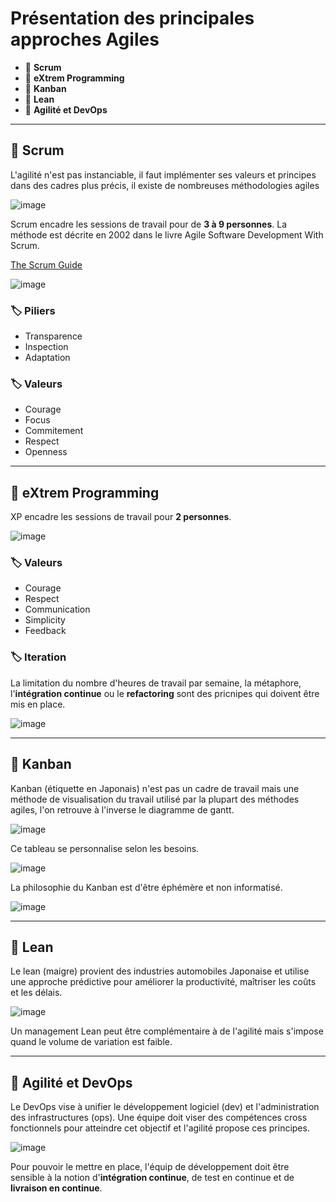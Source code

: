 # Présentation des principales approches Agiles

*  🔖 **Scrum**
*  🔖 **eXtrem Programming**
*  🔖 **Kanban**
*  🔖 **Lean**
*  🔖 **Agilité et DevOps**

___

## 📑 Scrum

L'agilité n'est pas instanciable, il faut implémenter ses valeurs et principes dans des cadres plus précis, il existe de nombreuses méthodologies agiles

![image](https://raw.githubusercontent.com/seeren-training/Agile/master/wiki/resources/02/01-Agile-distribution.jpg)

Scrum encadre les sessions de travail pour de **3 à 9 personnes**. La méthode est décrite en 2002 dans le livre Agile Software Development With Scrum.

[The Scrum Guide](https://www.scrum.org/resources/scrum-guide?gclid=CjwKCAjwte71BRBCEiwAU_V9hwM5usG59GkN4f7sfAAm99sDgs5Tis2_Aukm-Tb74cXZDKe8wH-TIRoC_psQAvD_BwE)

![image ](https://raw.githubusercontent.com/seeren-training/Agile/master/wiki/resources/02/02-Scrum-overview.jpg)

### 🏷️ **Piliers**

* Transparence
* Inspection
* Adaptation

### 🏷️ **Valeurs**

* Courage
* Focus
* Commitement
* Respect
* Openness

___

## 📑 eXtrem Programming

XP encadre les sessions de travail pour **2 personnes**.

![image ](https://raw.githubusercontent.com/seeren-training/Agile/master/wiki/resources/02/03-XP-Overview.jpg)

### 🏷️ **Valeurs**

* Courage
* Respect
* Communication
* Simplicity
* Feedback

### 🏷️ **Iteration**

La limitation du nombre d'heures de travail par semaine, la métaphore, l'**intégration continue** ou le **refactoring** sont des pricnipes qui doivent être mis en place.

![image ](https://raw.githubusercontent.com/seeren-training/Agile/master/wiki/resources/02/04-XP.jpg)

___

## 📑 Kanban

Kanban (étiquette en Japonais) n'est pas un cadre de travail mais une méthode de visualisation du travail utilisé par la plupart des méthodes agiles, l'on retrouve à l'inverse le diagramme de gantt.

![image ](https://raw.githubusercontent.com/seeren-training/Agile/master/wiki/resources/02/05-Kanban.jpg)

Ce tableau se personnalise selon les besoins.

![image ](https://raw.githubusercontent.com/seeren-training/Agile/master/wiki/resources/02/06-Kanban-custom.jpg)

La philosophie du Kanban est d'être éphémère et non informatisé.

![image ](https://raw.githubusercontent.com/seeren-training/Agile/master/wiki/resources/02/07-Kanban-exemple.jpg)

___

## 📑 Lean

Le lean (maigre) provient des industries automobiles Japonaise et utilise une approche prédictive pour améliorer la productivité, maîtriser les coûts et les délais.

![image ](https://raw.githubusercontent.com/seeren-training/Agile/master/wiki/resources/02/08-Lean.jpg)

Un management Lean peut être complémentaire à de l'agilité mais s'impose quand le volume de variation est faible.

___

## 📑 Agilité et DevOps

Le DevOps vise à unifier le développement logiciel (dev) et l'administration des infrastructures (ops). Une équipe doit viser des compétences cross fonctionnels pour atteindre cet objectif et l'agilité propose ces principes.

![image ](https://raw.githubusercontent.com/seeren-training/Agile/master/wiki/resources/02/09-Agile-devOps.jpg)

Pour pouvoir le mettre en place, l'équip de développement doit être sensible à la notion d'**intégration continue**, de test en continue et de **livraison en continue**.